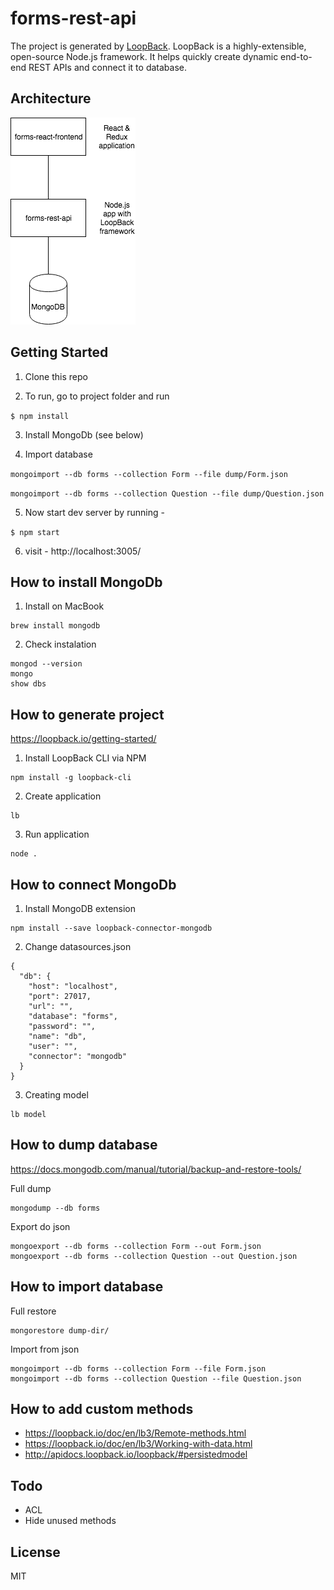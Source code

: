# forms-rest-api

The project is generated by [LoopBack](http://loopback.io).
LoopBack is a highly-extensible, open-source Node.js framework. It helps quickly create dynamic end-to-end REST APIs and connect it to database.

## Architecture

![Forms applications architecture](/doc/forms-architecture.png)

## Getting Started

1. Clone this repo

2. To run, go to project folder and run

`$ npm install`

3. Install MongoDb (see below)

4. Import database

`mongoimport --db forms --collection Form --file dump/Form.json`

`mongoimport --db forms --collection Question --file dump/Question.json`

5. Now start dev server by running -

`$ npm start`

6. visit - http://localhost:3005/


## How to install MongoDb
1. Install on MacBook
```
brew install mongodb
```
2. Check instalation
```
mongod --version
mongo
show dbs
```


## How to generate project

https://loopback.io/getting-started/

1.  Install LoopBack CLI via NPM
```
npm install -g loopback-cli
```
2. Create application
```
lb
```
3. Run application
```
node .
```


## How to connect MongoDb
1. Install MongoDB extension
```
npm install --save loopback-connector-mongodb
```
2. Change datasources.json
```
{
  "db": {
    "host": "localhost",
    "port": 27017,
    "url": "",
    "database": "forms",
    "password": "",
    "name": "db",
    "user": "",
    "connector": "mongodb"
  }
}
```
3. Creating model
```
lb model
```

## How to dump database
https://docs.mongodb.com/manual/tutorial/backup-and-restore-tools/

Full dump

```
mongodump --db forms
```

Export do json

```
mongoexport --db forms --collection Form --out Form.json
mongoexport --db forms --collection Question --out Question.json
```

## How to import database

Full restore

```
mongorestore dump-dir/
```

Import from json

```
mongoimport --db forms --collection Form --file Form.json
mongoimport --db forms --collection Question --file Question.json
```



## How to add custom methods
* https://loopback.io/doc/en/lb3/Remote-methods.html
* https://loopback.io/doc/en/lb3/Working-with-data.html
* http://apidocs.loopback.io/loopback/#persistedmodel

## Todo
- ACL
- Hide unused methods

## License

MIT
